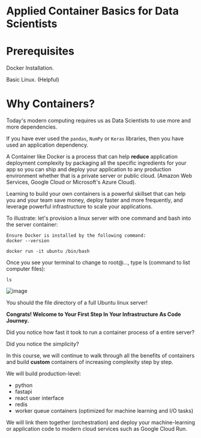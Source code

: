 # Applied Container Basics for Data Scientists 

# Prerequisites

Docker Installation.

Basic Linux. (Helpful)

# Why Containers?

Today's modern computing requires us as Data Scientists to use more and more dependencies. 

If you have ever used the `pandas`, `NumPy` or `Keras` libraries, then you have used an application dependency. 

A Container like Docker is a process that can help **reduce** application deployment complexity by packaging all the specific ingredients for your app so you can ship and deploy your application to any production environment whether that is a private server or public cloud. (Amazon Web Services, Google Cloud or Microsoft's Azure Cloud).

Learning to build your own containers is a powerful skillset that can help you and your team save money, deploy faster and more frequently, and leverage powerful infrastructure to scale your applications.

To illustrate: let's provision a linux server with one command and bash into the server container:

```
Ensure Docker is installed by the following command:
docker --version
```

```
docker run -it ubuntu /bin/bash
```

Once you see your terminal to change to root@..., type ls (command to list computer files): 

```
ls
```

![image](https://user-images.githubusercontent.com/4943759/149857696-32a773c5-19ba-4df0-a4b3-773e6710ea87.png)


You should the file directory of a full Ubuntu linux server! 

**Congrats! Welcome to Your First Step In Your Infrastructure As Code Journey.**

Did you notice how fast it took to run a container process of a entire server? 

Did you notice the simplicity?

In this course, we will continue to walk through all the benefits of containers and build **custom** containers of increasing complexity step by step.

We will build production-level: 

- python
- fastapi
- react user interface
- redis
- worker queue containers (optimized for machine learning and I/O tasks)

We will link them together (orchestration) and deploy your machine-learning or application code to modern cloud services such as Google Cloud Run.


